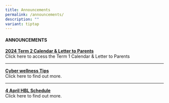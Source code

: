 ```yaml
---
title: Announcements
permalink: /announcements/
description: ""
variant: tiptap
---
```

<h4><strong>ANNOUNCEMENTS</strong></h4>
<p><strong><a href="/our-partners/parents/communication-with-parents" rel="noopener noreferrer nofollow" target="_blank">2024 Term 2 Calendar &amp; Letter to Parents</a><br></strong>Click
here to access the Term 1 Calendar &amp; Letter to Parents</p>
<hr>
<p><strong><a href="/our-partners/parents/useful-guides-and-resources/cyber-wellness-tips" rel="noopener noreferrer nofollow" target="_blank">Cyber wellness Tips</a><br></strong>Click
here to find out more.</p>
<hr>
<p><strong><a href="/home-based-learning-hbl/" rel="noopener noreferrer nofollow" target="_blank">4 April HBL Schedule</a><br></strong>Click
here to find out more.</p>